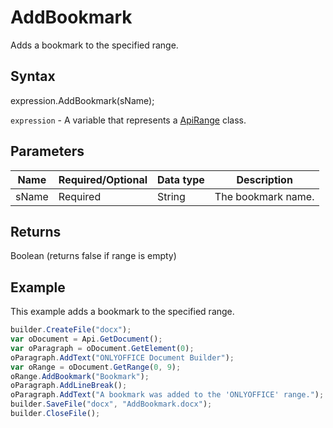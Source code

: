 # AddBookmark

Adds a bookmark to the specified range.

## Syntax

expression.AddBookmark(sName);

`expression` - A variable that represents a [ApiRange](../ApiRange.md) class.

## Parameters

| **Name** | **Required/Optional** | **Data type** | **Description** |
| ------------- | ------------- | ------------- | ------------- |
| sName | Required | String | The bookmark name. |

## Returns

Boolean (returns false if range is empty)

## Example

This example adds a bookmark to the specified range.

```javascript
builder.CreateFile("docx");
var oDocument = Api.GetDocument();
var oParagraph = oDocument.GetElement(0);
oParagraph.AddText("ONLYOFFICE Document Builder");
var oRange = oDocument.GetRange(0, 9);
oRange.AddBookmark("Bookmark");
oParagraph.AddLineBreak();
oParagraph.AddText("A bookmark was added to the 'ONLYOFFICE' range.");
builder.SaveFile("docx", "AddBookmark.docx");
builder.CloseFile();
```